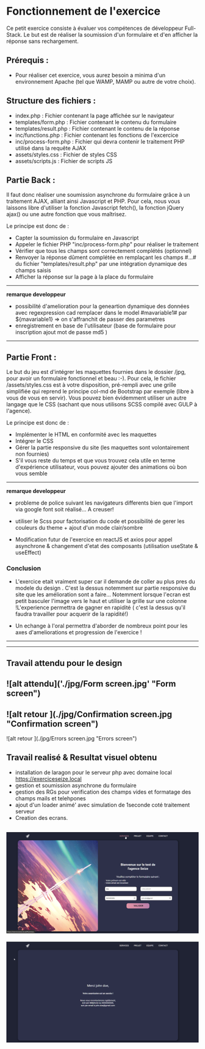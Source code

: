 # Fonctionnement de l'exercice
Ce petit exercice consiste à évaluer vos compétences de développeur Full-Stack.
Le but est de réaliser la soumission d'un formulaire et d'en afficher la réponse sans rechargement.


## Prérequis :

- Pour réaliser cet exercice, vous aurez besoin a minima d'un environnement Apache (tel que WAMP, MAMP ou autre de votre choix).


## Structure des fichiers :

- index.php : Fichier contenant la page affichée sur le navigateur
- templates/form.php : Fichier contenant le contenu du formulaire
- templates/result.php : Fichier contenant le contenu de la réponse
- inc/functions.php : Fichier contenant les fonctions de l'excercice
- inc/process-form.php : Fichier qui devra contenir le traitement PHP utilisé dans la requête AJAX
- assets/styles.css : Fichier de styles CSS
- assets/scripts.js : Fichier de scripts JS


## Partie Back :

Il faut donc réaliser une soumission asynchrone du formulaire grâce à un traitement AJAX, alliant ainsi Javascript et PHP.
Pour cela, nous vous laissons libre d'utiliser la fonction Javascript fetch(), la fonction jQuery ajax() ou une autre fonction que vous maîtrisez.

Le principe est donc de :
- Capter la soumission du formulaire en Javascript
- Appeler le fichier PHP "inc/process-form.php" pour réaliser le traitement
- Vérifier que tous les champs sont correctement complétés (optionnel)
- Renvoyer la réponse dûment complétée en remplaçant les champs #...# du fichier "templates/result.php" par une intégration dynamique des champs saisis
- Afficher la réponse sur la page à la place du formulaire
  
---  

**remarque developpeur**  
- possibilité d'amelioration pour la geneartion dynamique des données avec regexpression cad remplacer dans le model #mavariable1# par ${mavariable1} => on s'affranchit de passer des  parametres 
- enregistrement en base de l'utilisateur (base de formulaire pour inscription ajout mot de passe md5 )
  
---  
## Partie Front :

Le but du jeu est d'intégrer les maquettes fournies dans le dossier /jpg, pour avoir un formulaire fonctionnel et beau :-).
Pour cela, le fichier /assets/styles.css est à votre disposition, pré-rempli avec une grille simplifiée qui reprend le principe col-md de Bootstrap par exemple (libre à vous de vous en servir).
Vous pouvez bien évidemment utiliser un autre langage que le CSS (sachant que nous utilisons SCSS compilé avec GULP à l'agence).

Le principe est donc de :
- Implémenter le HTML en conformité avec les maquettes
- Intégrer le CSS
- Gérer la partie responsive du site (les maquettes sont volontairement non fournies)
- S'il vous reste du temps et que vous trouvez cela utile en terme d'expérience utilisateur, vous pouvez ajouter des animations où bon vous semble

---  
**remarque developpeur**
- probleme de police suivant les navigateurs differents bien que l'import via google font soit réalisé... A creuser!

- utiliser le Scss pour factorisation du code et possibilité de gerer les couleurs du  theme + ajout d'un mode clair/sombre
- Modification futur de l'exercice en reactJS et axios pour appel asynchrone & changement d'etat des composants (utilisation useState & useEffect)


### Conclusion
- L'exercice etait vraiment super car il demande de  coller au plus pres du modele du design . C'est la dessus notemment sur partie  responsive du site que les amélioration sont a faire... Notemment lorsque l'ecran est petit basculer l'image vers le haut et utiliser la grille sur une colonne  !L'experience permettra de gagner en rapidité
( c'est la dessus qu'il faudra travailler pour acquerir de la rapidité!)

- Un echange à l'oral permettra d'aborder de nombreux point pour les axes d'ameliorations et progression de l'exercice ! 

---  
---  

## Travail attendu pour le design
![alt attendu]('./jpg/Form screen.jpg' "Form screen")  
---  
![alt retour ](./jpg/Confirmation screen.jpg "Confirmation screen")
---  
![alt retour ](./jpg/Errors screen.jpg "Errors screen")





## Travail realisé & Resultat visuel obtenu
- installation de laragon pour le serveur php avec domaine local https://exerciceseize.local
- gestion et soumission asynchrone du formulaire
- gestion des RGs pour verification des champs vides et formatage des champs mails et telehpones
- ajout d'un loader animé'  avec simulation de 1seconde coté traitement serveur
- Creation des ecrans.

![alt resultat](./jpg/Resultat/preview.png "preview")  
---  
![alt retour ](./jpg/Resultat/result_form.png "retour form")
